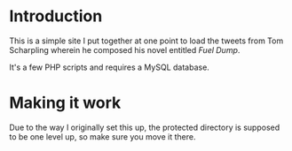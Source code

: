 Introduction
============
This is a simple site I put together at one point to load the tweets from Tom Scharpling wherein
he composed his novel entitled _Fuel Dump_.

It's a few PHP scripts and requires a MySQL database.

Making it work
==============
Due to the way I originally set this up, the protected directory is supposed to be one level up, so make sure you move it there.
